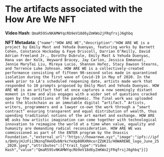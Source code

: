 # The artifacts associated with the How Are We NFT

**Video Hash**: `QmaR59SvNKAMWYqcRb9eV18d6yZmKWo2jFRqfrsjJ6ghbq`


**NFT Metadata**: `{"name":"HOW ARE WE","description":"HOW ARE WE is a project by Emily Mast and Yehuda Duenyas, featuring works by Barnett Cohen, Constance Hockaday & Faye Driscoll, Darrian O’Reilly, David Adrian Freeland Jr., Dorothy Dubrule, Emily Mast & Yehuda Duenyas, Hana van der Kolk, Heyward Bracey, Jay Carlon, Jessica Emmanuel, Jennie MaryTai Liu, Mireya Lucio, Shannon Hafez, Stacy Dawson Stearns, and Terrence Luke Johnson. HOW ARE WE is a collectively-created performance consisting of fifteen 90-second solos made in quarantined isolation during the first wave of Covid-19 in May of 2020. In the week prior to LA's scheduled reopening date, artists made work that responded to 10 prompts proposed by Emily Mast and Yehuda Duenyas. HOW ARE WE is an artifact that at once captures a now seemingly distant moment in time and also engages with a wider set of questions cracked open by the conditions of the pandemic. The final work was uploaded onto the blockchain as an immutable digital “artifact.” Artists, writers, programmers and a lawyer co-own the work through a “smart contract” ensuring transparent and equal distribution of wealth, thus upending traditional notions of the art market and exchange. HOW ARE WE asks how artistic imagination can come together with technological innovation to reimagine the world at a time when value, equality and humanity are demanding radical reconsideration. HOW ARE WE was commissioned as part of the ENTER program by the Onassis Foundation.","external_url":"https://howarewe.xyz","image":"ipfs://ipfs/QmVyjHJzFii3NznqTHeUQvbNrkcYeXp88RXRHcorZZUK1S/HOWAREWE_logo_June_25_2020.jpeg","attributes":[{"trait_type":"Video Hash","value":"QmaR59SvNKAMWYqcRb9eV18d6yZmKWo2jFRqfrsjJ6ghbq"}]}`




